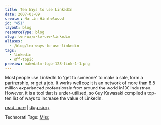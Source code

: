 ```yaml
---
title: Ten Ways to Use LinkedIn
date: 2007-01-09
creator: Martin Hinshelwood
id: "451"
layout: blog
resourceType: blog
slug: ten-ways-to-use-linkedin
aliases:
  - /blog/ten-ways-to-use-linkedin
tags:
  - linkedin
  - off-topic
preview: nakedalm-logo-128-link-1-1.png
---
```


Most people use LinkedIn to “get to someone” to make a sale, form a partnership, or get a job. It works well coz it is an network of more than 8.5 million experienced professionals from around the world in130 industries. However, it is a tool that is under-utilized, so Guy Kawasaki compiled a top-ten list of ways to increase the value of LinkedIn.

[read more](http://blog.guykawasaki.com/2007/01/ten_ways_to_use.html) | [digg story](http://digg.com/software/Ten_Ways_to_Use_LinkedIn)

Technorati Tags: [Misc](http://technorati.com/tags/Misc)
